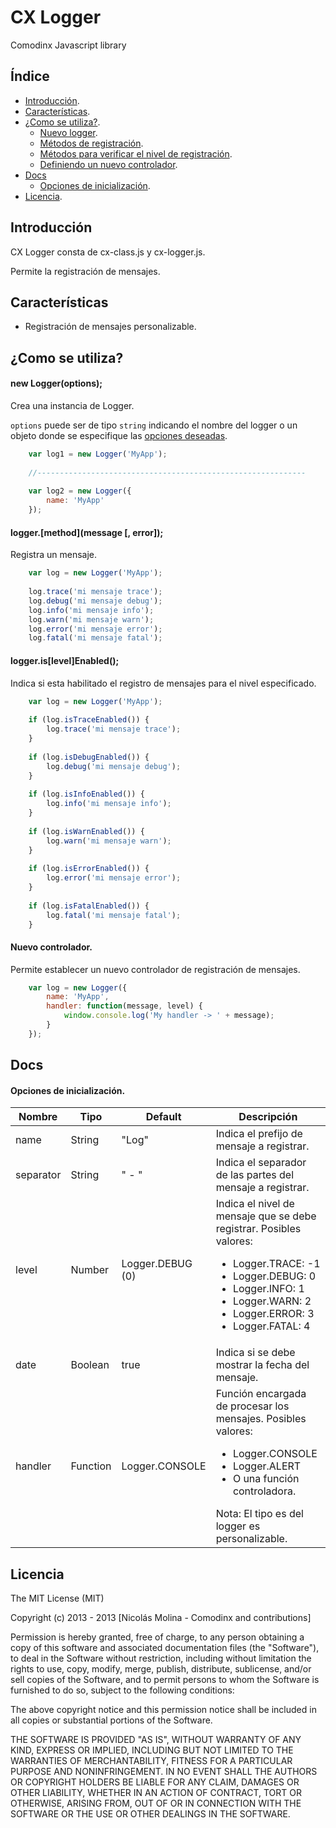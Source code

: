CX Logger
==

Comodinx Javascript library


Índice
------

* [Introducción][introduction].
* [Características][features].
* [¿Como se utiliza?][getting_started].
	+ [Nuevo logger][new_logger].
	+ [Métodos de registración][log_methods].
	+ [Métodos para verificar el nivel de registración][is_methods].
	+ [Definiendo un nuevo controlador][new_handler].
* [Docs][docs]
  + [Opciones de inicialización][docs_options].
* [Licencia][license].


Introducción
------------
CX Logger consta de cx-class.js y cx-logger.js. 

Permite la registración de mensajes.

	
Características
---------------
* Registración de mensajes personalizable.


¿Como se utiliza?
-----------------

#### new Logger(options);

Crea una instancia de Logger.

`options` puede ser de tipo `string` indicando el nombre del logger o un objeto donde se especifique las [opciones deseadas][docs_options].

```javascript
	var log1 = new Logger('MyApp');
	
	//------------------------------------------------------------
	
	var log2 = new Logger({
		name: 'MyApp'
	});
```

#### logger.&#91;method&#93;(message &#91;, error&#93;);

Registra un mensaje.

```javascript
	var log = new Logger('MyApp');
	
	log.trace('mi mensaje trace');
	log.debug('mi mensaje debug');
	log.info('mi mensaje info');
	log.warn('mi mensaje warn');
	log.error('mi mensaje error');
	log.fatal('mi mensaje fatal');
```

#### logger.is&#91;level&#93;Enabled();

Indica si esta habilitado el registro de mensajes para el nivel especificado.

```javascript
	var log = new Logger('MyApp');
	
	if (log.isTraceEnabled()) {
		log.trace('mi mensaje trace');
	}
	
	if (log.isDebugEnabled()) {
		log.debug('mi mensaje debug');
	}
	
	if (log.isInfoEnabled()) {
		log.info('mi mensaje info');
	}
	
	if (log.isWarnEnabled()) {
		log.warn('mi mensaje warn');
	}
	
	if (log.isErrorEnabled()) {
		log.error('mi mensaje error');
	}
	
	if (log.isFatalEnabled()) {
		log.fatal('mi mensaje fatal');
	}
```

#### Nuevo controlador.

Permite establecer un nuevo controlador de registración de mensajes.

```javascript
	var log = new Logger({
		name: 'MyApp',
		handler: function(message, level) {
			window.console.log('My handler -> ' + message);
		}
	});
```


Docs
----

#### Opciones de inicialización.
<table>
	<thead>
		<tr>
			<th>Nombre</th>
			<th>Tipo</th>
			<th>Default</th>
			<th>Descripción</th>
		</tr>
	</thead>
	<tbody>
		<tr>
			<td>name</td>
			<td>String</td>
			<td>"Log"</td>
			<td>Indica el prefijo de mensaje a registrar.</td>
		</tr>
		<tr>
			<td>separator</td>
			<td>String</td>
			<td>" - "</td>
			<td>Indica el separador de las partes del mensaje a registrar.</td>
		</tr>
		<tr>
			<td>level</td>
			<td>Number</td>
			<td>Logger.DEBUG (0)</td>
			<td>
				Indica el nivel de mensaje que se debe registrar.
				Posibles valores: 
				<ul>
					<li>Logger.TRACE: -1</li>
					<li>Logger.DEBUG: 0</li>
					<li>Logger.INFO: 1</li>
					<li>Logger.WARN: 2</li>
					<li>Logger.ERROR: 3</li>
					<li>Logger.FATAL: 4</li>
				</ul>
			</td>
		</tr>
		<tr>
			<td>date</td>
			<td>Boolean</td>
			<td>true</td>
			<td>Indica si se debe mostrar la fecha del mensaje.</td>
		</tr>
		<tr>
			<td>handler</td>
			<td>Function</td>
			<td>Logger.CONSOLE</td>
			<td>
				Función encargada de procesar los mensajes.
				Posibles valores: 
				<ul>
					<li>Logger.CONSOLE</li>
					<li>Logger.ALERT</li>
					<li>O una función controladora.</li>
				</ul>
				Nota: El tipo es del logger es personalizable.
			</td>
		</tr>
	</tbody>
</table>


Licencia
--------
The MIT License (MIT)

Copyright (c) 2013 - 2013 [Nicolás Molina - Comodinx and contributions]

Permission is hereby granted, free of charge, to any person obtaining a copy of this software and associated documentation files (the "Software"), to deal in the Software without restriction, including without limitation the rights to use, copy, modify, merge, publish, distribute, sublicense, and/or sell copies of the Software, and to permit persons to whom the Software is furnished to do so, subject to the following conditions:

The above copyright notice and this permission notice shall be included in all copies or substantial portions of the Software.

THE SOFTWARE IS PROVIDED "AS IS", WITHOUT WARRANTY OF ANY KIND, EXPRESS OR IMPLIED, INCLUDING BUT NOT LIMITED TO THE WARRANTIES OF MERCHANTABILITY, FITNESS FOR A PARTICULAR PURPOSE AND NONINFRINGEMENT. IN NO EVENT SHALL THE AUTHORS OR COPYRIGHT HOLDERS BE LIABLE FOR ANY CLAIM, DAMAGES OR OTHER LIABILITY, WHETHER IN AN ACTION OF CONTRACT, TORT OR OTHERWISE, ARISING FROM, OUT OF OR IN CONNECTION WITH THE SOFTWARE OR THE USE OR OTHER DEALINGS IN THE SOFTWARE.

<!-- deep links -->
[introduction]: #introduccin
[features]: #caractersticas
[getting_started]: #como-se-utiliza
[new_logger]: #new-loggeroptions
[log_methods]: #loggermethodmessage--error
[is_methods]: #loggerislevelenabled
[new_handler]: #nuevo-controlador
[docs]: #docs
[docs_options]: #opciones-de-inicializacin
[license]: #licencia
